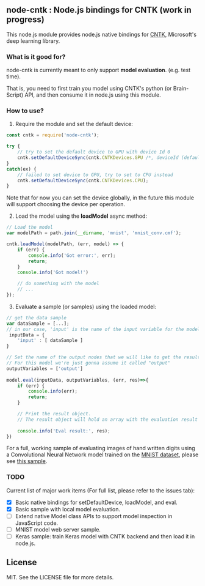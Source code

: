 ## node-cntk : Node.js bindings for CNTK (work in progress)

This node.js module provides node.js native bindings for <a href="">CNTK</a>, Microsoft's deep learning library.

### What is it good for?

node-cntk is currently meant to only support <b>model evaluation</b>. (e.g. test time).

That is, you need to first train you model using CNTK's python (or Brain-Script) API, and then consume it in node.js using this module.

### How to use?

1. Require the module and set the default device:

```javascript
const cntk = require('node-cntk');

try {
    // try to set the default device to GPU with device Id 0
    cntk.setDefaultDeviceSync(cntk.CNTKDevices.GPU /*, deviceId (default is 0) */);
}
catch(ex) {
    // failed to set device to GPU, try to set to CPU instead
    cntk.setDefaultDeviceSync(cntk.CNTKDevices.CPU);
}
```

Note that for now you can set the device globally, in the future this module will support choosing the device per operation.

2. Load the model using the <b>loadModel</b> async method:

```javascript
// Load the model 
var modelPath = path.join(__dirname, 'mnist', 'mnist_conv.cmf');

cntk.loadModel(modelPath, (err, model) => {
    if (err) {
        console.info('Got error:', err);
        return;
    }
    console.info('Got model!')

    // do something with the model
    // ...
});
```

3. Evaluate a sample (or samples) using the loaded model:

```javascript
// get the data sample
var dataSample = [...];
// in our case, 'input' is the name of the input variable for the model. This can differ across models.
 inputData = {
    'input' : [ dataSample ]
}

// Set the name of the output nodes that we will like to get the results for
// For this model we're just gonna assume it called "output"
outputVariables = ['output']
    
model.eval(inputData, outputVariables, (err, res)=>{
    if (err) {
        console.info(err);
        return;
    }

    // Print the result object.
    // The result object will hold an array with the evaluation result for each output variable 
    
    console.info('Eval result:', res);
})
```

For a full, working sample of evaluating images of hand written digits using a Convolutional Neural Network model trained on the <a href="http://yann.lecun.com/exdb/mnist/">MNIST dataset</a>, please see <a href="https://github.com/nadavbar/node-cntk/blob/master/test/basic.js">this sample</a>.

### TODO

Current list of major work items (For full list, please refer to the issues tab):

- [x] Basic native bindings for setDefaultDevice, loadModel, and eval.
- [x] Basic sample with local model evaluation.
- [ ] Extend native Model class APIs to support model inspection in JavaScript code.
- [ ] MNIST model web server sample.
- [ ] Keras sample: train Keras model with CNTK backend and then load it in node.js.

## License

MIT. See the LICENSE file for more details.

